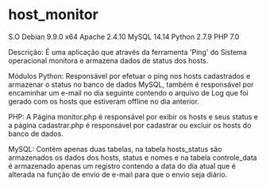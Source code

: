 # host_monitor

S.O Debian 9.9.0  x64
Apache 2.4.10
MySQL 14.14
Python 2.7.9
PHP 7.0

Descrição: É uma aplicação que através da ferramenta 'Ping' do Sistema operacional monitora e armazena dados de status dos hosts.

Módulos
Python: Responsável por efetuar o ping nos hosts cadastrados e armazenar o status no banco de dados MySQL, também é responsável por encaminhar um e-mail no dia seguinte contendo o arquivo de Log que foi gerado com os hosts que estiveram offline no dia anterior.

PHP: A Página monitor.php é responsável por exibir os hosts e seus status e a página cadastrar.php é responsável por cadastrar ou excluir os hosts do banco de dados.

MySQL: Contém apenas duas tabelas, na tabela hosts_status são armazenados os dados dos hosts, status e nomes e na tabela controle_data é armazenado apenas um registro contendo a data do dia atual que é alterada na função de envio de e-mail para que o envio seja diário.

